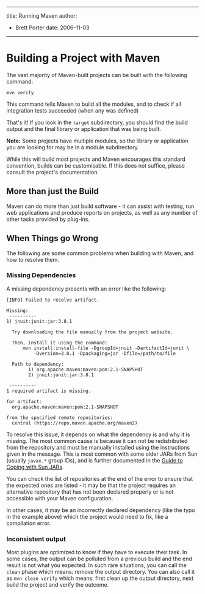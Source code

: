 ---

title: Running Maven
author: 
- Brett Porter
date: 2006-11-03
----------------

<!--
Licensed to the Apache Software Foundation (ASF) under one
or more contributor license agreements.  See the NOTICE file
distributed with this work for additional information
regarding copyright ownership.  The ASF licenses this file
to you under the Apache License, Version 2.0 (the
"License"); you may not use this file except in compliance
with the License.  You may obtain a copy of the License at

http://www.apache.org/licenses/LICENSE-2.0

Unless required by applicable law or agreed to in writing,
software distributed under the License is distributed on an
"AS IS" BASIS, WITHOUT WARRANTIES OR CONDITIONS OF ANY
KIND, either express or implied.  See the License for the
specific language governing permissions and limitations
under the License.
-->

# Building a Project with Maven

The vast majority of Maven-built projects can be built with the following command:

```
mvn verify
```

This command tells Maven to build all the modules, and to check if all integration tests succeeded \(when any was defined\)

That&apos;s it\! If you look in the `target` subdirectory, you should find the build output and the final library or application that was being built.

**Note:** Some projects have multiple modules, so the library or application you are looking for may be in a module subdirectory.

While this will build most projects and Maven encourages this standard convention, builds can be customisable. If this does not suffice, please consult the project&apos;s documentation.

## More than just the Build

Maven can do more than just build software - it can assist with testing, run web applications and produce reports on projects, as well as any number of other tasks provided by plug-ins.

## When Things go Wrong

The following are some common problems when building with Maven, and how to resolve them.

### Missing Dependencies

A missing dependency presents with an error like the following:

```
[INFO] Failed to resolve artifact.

Missing:
 ----------
1) jnuit:junit:jar:3.8.1

  Try downloading the file manually from the project website.

  Then, install it using the command:
      mvn install:install-file -DgroupId=jnuit -DartifactId=junit \
          -Dversion=3.8.1 -Dpackaging=jar -Dfile=/path/to/file

  Path to dependency:
        1) org.apache.maven:maven:pom:2.1-SNAPSHOT
        2) jnuit:junit:jar:3.8.1

 ----------
1 required artifact is missing.

for artifact:
  org.apache.maven:maven:pom:2.1-SNAPSHOT

from the specified remote repositories:
  central (https://repo.maven.apache.org/maven2)
```

To resolve this issue, it depends on what the dependency is and why it is missing. The most common cause is because it can not be redistributed from the repository and must be manually installed using the instructions given in the message. This is most common with some older JARs from Sun \(usually `javax.*` group IDs\), and is further documented in the [Guide to Coping with Sun JARs](../guides/mini/guide-coping-with-sun-jars.html).

You can check the list of repositories at the end of the error to ensure that the expected ones are listed - it may be that the project requires an alternative repository that has not been declared properly or is not accessible with your Maven configuration.

In other cases, it may be an incorrectly declared dependency \(like the typo in the example above\) which the project would need to fix, like a compilation error.

### Inconsistent output

Most plugins are optimized to know if they have to execute their task. In some cases, the output can be polluted from a previous build and the end result is not what you expected. In such rare situations, you can call the `clean` phase which means: remove the output directory. You can also call it as `mvn clean verify` which means: first clean up the output directory, next build the project and verify the outcome.

